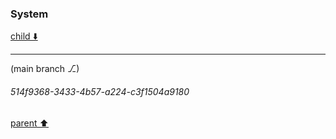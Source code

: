 ### System

[child ⬇️](#514f9368-3433-4b57-a224-c3f1504a9180)

---

(main branch ⎇)
###### 514f9368-3433-4b57-a224-c3f1504a9180
[parent ⬆️](#eec492a0-f56b-4cad-9651-bea9acf9516d)
